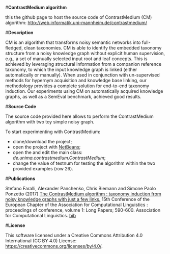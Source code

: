 #<b>ContrastMedium algorithm</b>

this the github page to host the source code of ContrastMedium (CM) algorithm:
http://web.informatik.uni-mannheim.de/contrastmedium/

#<b>Description</b>

CM is an algorithm that transforms noisy semantic networks into full-fledged, clean taxonomies. CM is able to identify the embedded taxonomy structure from a noisy knowledge graph without explicit human supervision, e.g., a set of manually selected input root and leaf concepts. This is achieved by leveraging structural information from a companion reference taxonomy, to which the input knowledge graph is linked (either automatically or manually). When used in conjunction with un-supervised methods for hypernym acquisition and knowledge base linking, our methodology provides a complete solution for end-to-end taxonomy induction. Our experiments using CM on automatically acquired knowledge graphs, as well as a SemEval benchmark, achieved good results.

#<b>Source Code</b>

The source code provided here allows to perform the ContrastMedium algorithm with two toy simple noisy graph.

To start experimenting with ContrastMedium:
<ul>
<li>clone/download the project;</li>
<li>open the project with <a href="https://netbeans.org/"> NetBeans</a>;</li>
<li>open the and edit the main class: <i>de.unima.contrastmedium.ContrastMedium</i>;</li>
<li>change the value of testnum for testing the algorithm within the two provided examples (row 26)</i>.</li>
</ul>

#<b>Publications</b>

Stefano Faralli, Alexander Panchenko, Chris Biemann and Simone Paolo Ponzetto (2017) <a href="https://ub-madoc.bib.uni-mannheim.de/42008/1/E17-1056.pdf">The ContrastMedium algorithm : taxonomy induction from noisy knowledge graphs with just a few links.</a> 15th Conference of the European Chapter of the Association for Computational Linguistics : proceedings of conference, volume 1: Long Papers; 590-600. Association for Computational Linguistics. <a href="http://web.informatik.uni-mannheim.de/contrastmedium/bibs/Farallietal2017a.bib" >bib</a>

#<b>License</b>

This software licensed under a Creative Commons Attribution 4.0 International (CC BY 4.0) License: https://creativecommons.org/licenses/by/4.0/.
